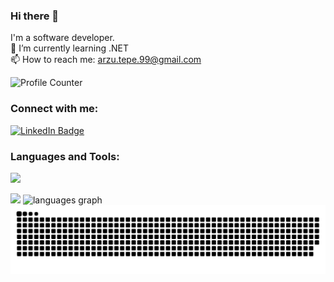 ### Hi there 👋

I'm a software developer.
<br/>
🌱 I’m currently learning .NET
<br/>
📫 How to reach me: arzu.tepe.99@gmail.com

<img src="https://komarev.com/ghpvc/?username=arzutp&&color=ff69b4&label=PROFILE+VIEWS" height="20" alt="Profile Counter"  />

<h3 align="left">Connect with me:</h3>
<div id="badges">
  <a href="https://www.linkedin.com/in/arzutepe/">
    <img src="https://img.shields.io/badge/LinkedIn-blue?style=for-the-badge&logo=linkedin&logoColor=white" alt="LinkedIn Badge"/>
  </a>  
</div>

<h3 align="left">Languages and Tools:</h3>
<p>
  <a href="https://skillicons.dev">
    <img src="https://skillicons.dev/icons?i=cs,dotnet,py,unity" />
  </a>
</p>

<picture>
  <img src="https://github-readme-stats.vercel.app/api?username=arzutp&show_icons=true&theme=dracula" />
</picture>
<picture>
  <img src="https://github-readme-stats.vercel.app/api/top-langs?layout=compact&card_width=350&theme=dracula&hide_border=false&username=arzutp" height=196 alt="languages graph"  />
</picture>



<picture>
  <source media="(prefers-color-scheme: dark)" srcset="https://raw.githubusercontent.com/arzutp/arzutp/output/github-contribution-grid-snake-dark.svg">
  <source media="(prefers-color-scheme: light)" srcset="https://raw.githubusercontent.com/arzutp/arzutp/output/github-contribution-grid-snake.svg">
  <img alt="github contribution grid snake animation" src="https://raw.githubusercontent.com/arzutp/arzutp/output/github-contribution-grid-snake.svg">
</picture>

